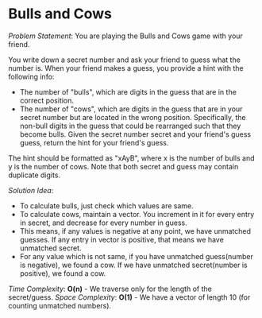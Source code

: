 # Bulls and Cows

_Problem Statement_:
You are playing the Bulls and Cows game with your friend.

You write down a secret number and ask your friend to guess what the number is. When your friend makes a guess, you provide a hint with the following info:

- The number of "bulls", which are digits in the guess that are in the correct position.
- The number of "cows", which are digits in the guess that are in your secret number but are located in the wrong position. Specifically, the non-bull digits in the guess that could be rearranged such that they become bulls.
Given the secret number secret and your friend's guess guess, return the hint for your friend's guess.

The hint should be formatted as "xAyB", where x is the number of bulls and y is the number of cows. Note that both secret and guess may contain duplicate digits.

_Solution Idea_:
- To calculate bulls, just check which values are same.
- To calculate cows, maintain a vector. You increment in it for every entry in secret, and decrease for every number in guess.
- This means, if any values is negative at any point, we have unmatched guesses. If any entry in vector is positive, that means we have unmatched secret.
- For any value which is not same, if you have unmatched guess(number is negative), we found a cow. If we have unmatched secret(number is positive), we found a cow.

_Time Complexity_: **O(n)** - We traverse only for the length of the secret/guess.
_Space Complexity_: **O(1)** - We have a vector of length 10 (for counting unmatched numbers).


